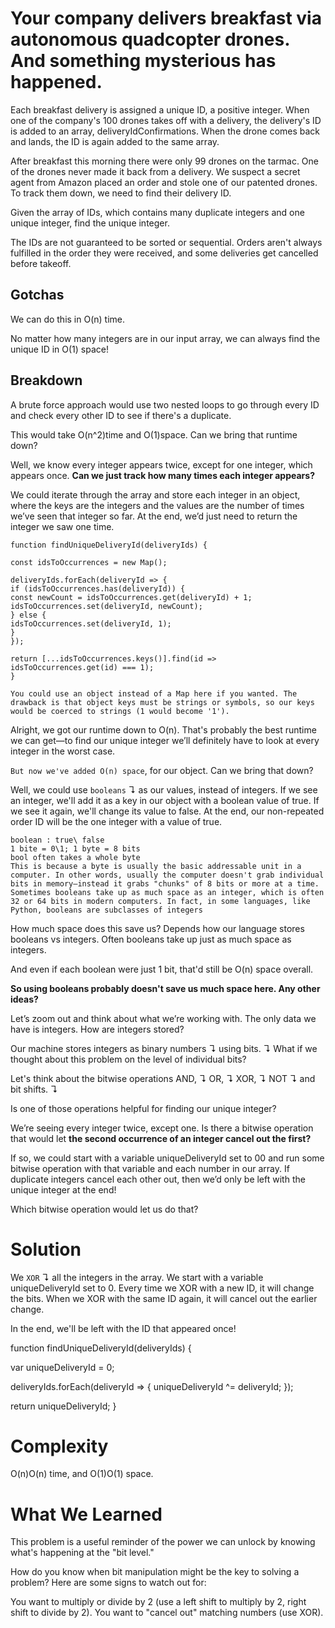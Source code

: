# Your company delivers breakfast via autonomous quadcopter drones. And something mysterious has happened.

Each breakfast delivery is assigned a unique ID, a positive integer. When one of the company's 100 drones takes off with a delivery, the delivery's ID is added to an array, deliveryIdConfirmations. When the drone comes back and lands, the ID is again added to the same array.

After breakfast this morning there were only 99 drones on the tarmac. One of the drones never made it back from a delivery. We suspect a secret agent from Amazon placed an order and stole one of our patented drones. To track them down, we need to find their delivery ID.

Given the array of IDs, which contains many duplicate integers and one unique integer, find the unique integer.

The IDs are not guaranteed to be sorted or sequential. Orders aren't always fulfilled in the order they were received, and some deliveries get cancelled before takeoff.

## Gotchas

We can do this in O(n) time.

No matter how many integers are in our input array, we can always find the unique ID in O(1) space!

## Breakdown

A brute force approach would use two nested loops to go through every ID and check every other ID to see if there's a duplicate.

This would take O(n^2)time and O(1)space. Can we bring that runtime down?

Well, we know every integer appears twice, except for one integer, which appears once. **Can we just track how many times each integer appears?**

We could iterate through the array and store each integer in an object, where the keys are the integers and the values are the number of times we’ve seen that integer so far. At the end, we’d just need to return the integer we saw one time.

```
function findUniqueDeliveryId(deliveryIds) {

const idsToOccurrences = new Map();

deliveryIds.forEach(deliveryId => {
if (idsToOccurrences.has(deliveryId)) {
const newCount = idsToOccurrences.get(deliveryId) + 1;
idsToOccurrences.set(deliveryId, newCount);
} else {
idsToOccurrences.set(deliveryId, 1);
}
});

return [...idsToOccurrences.keys()].find(id => idsToOccurrences.get(id) === 1);
}
```

```
You could use an object instead of a Map here if you wanted. The drawback is that object keys must be strings or symbols, so our keys would be coerced to strings (1 would become '1').
```

Alright, we got our runtime down to O(n). That's probably the best runtime we can get—to find our unique integer we’ll definitely have to look at every integer in the worst case.

`But now we've added O(n) space`, for our object. Can we bring that down?

Well, we could use `booleans` ↴ as our values, instead of integers. If we see an integer, we'll add it as a key in our object with a boolean value of true. If we see it again, we'll change its value to false. At the end, our non-repeated order ID will be the one integer with a value of true.

```
boolean : true\ false
1 bite = 0\1; 1 byte = 8 bits
bool often takes a whole byte
This is because a byte is usually the basic addressable unit in a computer. In other words, usually the computer doesn't grab individual bits in memory—instead it grabs "chunks" of 8 bits or more at a time.
Sometimes booleans take up as much space as an integer, which is often 32 or 64 bits in modern computers. In fact, in some languages, like Python, booleans are subclasses of integers

```

How much space does this save us? Depends how our language stores booleans vs integers. Often booleans take up just as much space as integers.

And even if each boolean were just 1 bit, that'd still be O(n) space overall.

**So using booleans probably doesn't save us much space here. Any other ideas?**

Let’s zoom out and think about what we’re working with. The only data we have is integers. How are integers stored?

Our machine stores integers as binary numbers ↴ using bits. ↴ What if we thought about this problem on the level of individual bits?

Let's think about the bitwise operations AND, ↴ OR, ↴ XOR, ↴ NOT ↴ and bit shifts. ↴

Is one of those operations helpful for finding our unique integer?

We’re seeing every integer twice, except one. Is there a bitwise operation that would let **the second occurrence of an integer cancel out the first?**

If so, we could start with a variable uniqueDeliveryId set to 00 and run some bitwise operation with that variable and each number in our array. If duplicate integers cancel each other out, then we’d only be left with the unique integer at the end!

Which bitwise operation would let us do that?

# Solution

We `XOR` ↴ all the integers in the array. We start with a variable uniqueDeliveryId set to 0. Every time we XOR with a new ID, it will change the bits. When we XOR with the same ID again, it will cancel out the earlier change.

In the end, we'll be left with the ID that appeared once!

function findUniqueDeliveryId(deliveryIds) {

var uniqueDeliveryId = 0;

deliveryIds.forEach(deliveryId => {
uniqueDeliveryId ^= deliveryId;
});

return uniqueDeliveryId;
}

# Complexity

O(n)O(n) time, and O(1)O(1) space.

# What We Learned

This problem is a useful reminder of the power we can unlock by knowing what's happening at the "bit level."

How do you know when bit manipulation might be the key to solving a problem? Here are some signs to watch out for:

You want to multiply or divide by 2 (use a left shift to multiply by 2, right shift to divide by 2).
You want to "cancel out" matching numbers (use XOR).
